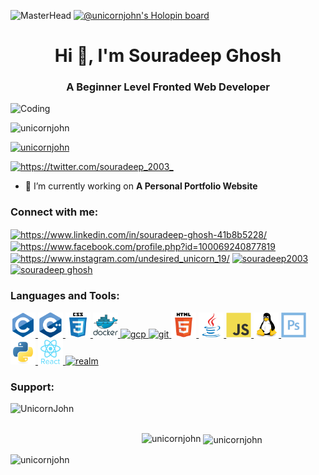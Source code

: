 ![MasterHead](https://raw.githubusercontent.com/PolarBearGG/PolarBearGG/master/web-developer.gif)
[![@unicornjohn's Holopin board](https://holopin.me/unicornjohn)](https://holopin.io/@unicornjohn)
<h1 align="center">Hi 👋, I'm Souradeep Ghosh</h1>
<h3 align="center">A Beginner Level Fronted Web Developer</h3>
<img algin="right" alt="Coding" width="400" src="https://user-images.githubusercontent.com/69011963/137184767-79a13ec7-1bb3-4341-a6da-3a149c9c159a.gif">
<p align="left"> <img src="https://komarev.com/ghpvc/?username=unicornjohn&label=Profile%20views&color=0e75b6&style=flat" alt="unicornjohn" /> </p>

<p align="left"> <a href="https://github.com/ryo-ma/github-profile-trophy"><img src="https://github-profile-trophy.vercel.app/?username=unicornjohn" alt="unicornjohn" /></a> </p>

<p align="left"> <a href="https://twitter.com/https://twitter.com/souradeep_2003_" target="blank"><img src="https://img.shields.io/twitter/follow/https://twitter.com/souradeep_2003_?logo=twitter&style=for-the-badge" alt="https://twitter.com/souradeep_2003_" /></a> </p>

- 🔭 I’m currently working on **A Personal Portfolio Website**

<h3 align="left">Connect with me:</h3>
<p align="left">

<a href="https://linkedin.com/in/https://www.linkedin.com/in/souradeep-ghosh-41b8b5228/" target="blank"><img align="center" src="https://raw.githubusercontent.com/rahuldkjain/github-profile-readme-generator/master/src/images/icons/Social/linked-in-alt.svg" alt="https://www.linkedin.com/in/souradeep-ghosh-41b8b5228/" height="30" width="40" /></a>
<a href="https://fb.com/https://www.facebook.com/profile.php?id=100069240877819" target="blank"><img align="center" src="https://raw.githubusercontent.com/rahuldkjain/github-profile-readme-generator/master/src/images/icons/Social/facebook.svg" alt="https://www.facebook.com/profile.php?id=100069240877819" height="30" width="40" /></a>
<a href="https://instagram.com/https://www.instagram.com/undesired_unicorn_19/" target="blank"><img align="center" src="https://raw.githubusercontent.com/rahuldkjain/github-profile-readme-generator/master/src/images/icons/Social/instagram.svg" alt="https://www.instagram.com/undesired_unicorn_19/" height="30" width="40" /></a>
<a href="https://auth.geeksforgeeks.org/user/souradeep2003" target="blank"><img align="center" src="https://raw.githubusercontent.com/rahuldkjain/github-profile-readme-generator/master/src/images/icons/Social/geeks-for-geeks.svg" alt="souradeep2003" height="30" width="40" /></a>
<a href="https://discord.gg/souradeep ghosh" target="blank"><img align="center" src="https://raw.githubusercontent.com/rahuldkjain/github-profile-readme-generator/master/src/images/icons/Social/discord.svg" alt="souradeep ghosh" height="30" width="40" /></a>
</p>

<h3 align="left">Languages and Tools:</h3>
<p align="left"> <a href="https://www.cprogramming.com/" target="_blank" rel="noreferrer"> <img src="https://raw.githubusercontent.com/devicons/devicon/master/icons/c/c-original.svg" alt="c" width="40" height="40"/> </a> <a href="https://www.w3schools.com/cpp/" target="_blank" rel="noreferrer"> <img src="https://raw.githubusercontent.com/devicons/devicon/master/icons/cplusplus/cplusplus-original.svg" alt="cplusplus" width="40" height="40"/> </a> <a href="https://www.w3schools.com/css/" target="_blank" rel="noreferrer"> <img src="https://raw.githubusercontent.com/devicons/devicon/master/icons/css3/css3-original-wordmark.svg" alt="css3" width="40" height="40"/> </a> <a href="https://www.docker.com/" target="_blank" rel="noreferrer"> <img src="https://raw.githubusercontent.com/devicons/devicon/master/icons/docker/docker-original-wordmark.svg" alt="docker" width="40" height="40"/> </a> <a href="https://cloud.google.com" target="_blank" rel="noreferrer"> <img src="https://www.vectorlogo.zone/logos/google_cloud/google_cloud-icon.svg" alt="gcp" width="40" height="40"/> </a> <a href="https://git-scm.com/" target="_blank" rel="noreferrer"> <img src="https://www.vectorlogo.zone/logos/git-scm/git-scm-icon.svg" alt="git" width="40" height="40"/> </a> <a href="https://www.w3.org/html/" target="_blank" rel="noreferrer"> <img src="https://raw.githubusercontent.com/devicons/devicon/master/icons/html5/html5-original-wordmark.svg" alt="html5" width="40" height="40"/> </a> <a href="https://www.java.com" target="_blank" rel="noreferrer"> <img src="https://raw.githubusercontent.com/devicons/devicon/master/icons/java/java-original.svg" alt="java" width="40" height="40"/> </a> <a href="https://developer.mozilla.org/en-US/docs/Web/JavaScript" target="_blank" rel="noreferrer"> <img src="https://raw.githubusercontent.com/devicons/devicon/master/icons/javascript/javascript-original.svg" alt="javascript" width="40" height="40"/> </a> <a href="https://www.linux.org/" target="_blank" rel="noreferrer"> <img src="https://raw.githubusercontent.com/devicons/devicon/master/icons/linux/linux-original.svg" alt="linux" width="40" height="40"/> </a> <a href="https://www.photoshop.com/en" target="_blank" rel="noreferrer"> <img src="https://raw.githubusercontent.com/devicons/devicon/master/icons/photoshop/photoshop-line.svg" alt="photoshop" width="40" height="40"/> </a> <a href="https://www.python.org" target="_blank" rel="noreferrer"> <img src="https://raw.githubusercontent.com/devicons/devicon/master/icons/python/python-original.svg" alt="python" width="40" height="40"/> </a> <a href="https://reactjs.org/" target="_blank" rel="noreferrer"> <img src="https://raw.githubusercontent.com/devicons/devicon/master/icons/react/react-original-wordmark.svg" alt="react" width="40" height="40"/> </a> <a href="https://realm.io/" target="_blank" rel="noreferrer"> <img src="https://raw.githubusercontent.com/bestofjs/bestofjs-webui/8665e8c267a0215f3159df28b33c365198101df5/public/logos/realm.svg" alt="realm" width="40" height="40"/> </a> </p>

<h3 align="left">Support:</h3>
<p><a href="https://www.buymeacoffee.com/UnicornJohn"> <img align="left" src="https://cdn.buymeacoffee.com/buttons/v2/default-yellow.png" height="50" width="210" alt="UnicornJohn" /></a></p><br><br>

<p><img align="left" src="https://github-readme-stats.vercel.app/api/top-langs?username=unicornjohn&show_icons=true&locale=en&layout=compact" alt="unicornjohn" /></p>

<p>&nbsp;<img align="center" src="https://github-readme-stats.vercel.app/api?username=unicornjohn&show_icons=true&locale=en" alt="unicornjohn" /></p>

<p><img align="center" src="https://github-readme-streak-stats.herokuapp.com/?user=unicornjohn&" alt="unicornjohn" /></p>
